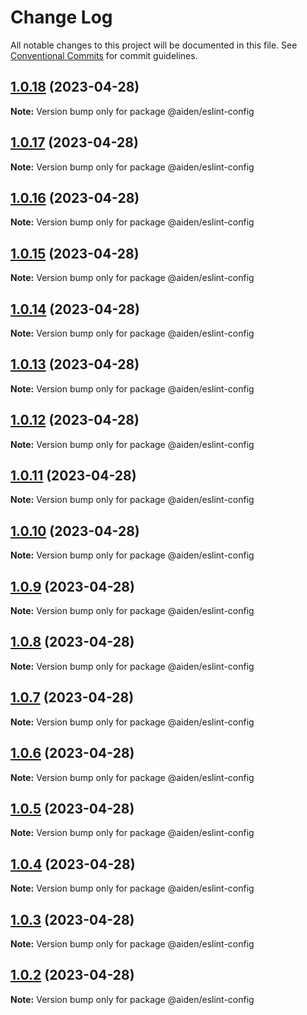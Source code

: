 # Change Log

All notable changes to this project will be documented in this file.
See [Conventional Commits](https://conventionalcommits.org) for commit guidelines.

## [1.0.18](https://github.com/sangwonkimm/config-kit/compare/@aiden/eslint-config@1.0.17...@aiden/eslint-config@1.0.18) (2023-04-28)

**Note:** Version bump only for package @aiden/eslint-config

## [1.0.17](https://github.com/sangwonkimm/config-kit/compare/@aiden/eslint-config@1.0.16...@aiden/eslint-config@1.0.17) (2023-04-28)

**Note:** Version bump only for package @aiden/eslint-config

## [1.0.16](https://github.com/sangwonkimm/config-kit/compare/@aiden/eslint-config@1.0.15...@aiden/eslint-config@1.0.16) (2023-04-28)

**Note:** Version bump only for package @aiden/eslint-config

## [1.0.15](https://github.com/sangwonkimm/config-kit/compare/@aiden/eslint-config@1.0.14...@aiden/eslint-config@1.0.15) (2023-04-28)

**Note:** Version bump only for package @aiden/eslint-config

## [1.0.14](https://github.com/sangwonkimm/config-kit/compare/@aiden/eslint-config@1.0.13...@aiden/eslint-config@1.0.14) (2023-04-28)

**Note:** Version bump only for package @aiden/eslint-config

## [1.0.13](https://github.com/sangwonkimm/config-kit/compare/@aiden/eslint-config@1.0.12...@aiden/eslint-config@1.0.13) (2023-04-28)

**Note:** Version bump only for package @aiden/eslint-config

## [1.0.12](https://github.com/sangwonkimm/config-kit/compare/@aiden/eslint-config@1.0.11...@aiden/eslint-config@1.0.12) (2023-04-28)

**Note:** Version bump only for package @aiden/eslint-config

## [1.0.11](https://github.com/sangwonkimm/config-kit/compare/@aiden/eslint-config@1.0.10...@aiden/eslint-config@1.0.11) (2023-04-28)

**Note:** Version bump only for package @aiden/eslint-config

## [1.0.10](https://github.com/sangwonkimm/config-kit/compare/@aiden/eslint-config@1.0.9...@aiden/eslint-config@1.0.10) (2023-04-28)

**Note:** Version bump only for package @aiden/eslint-config

## [1.0.9](https://github.com/sangwonkimm/config-kit/compare/@aiden/eslint-config@1.0.8...@aiden/eslint-config@1.0.9) (2023-04-28)

**Note:** Version bump only for package @aiden/eslint-config

## [1.0.8](https://github.com/sangwonkimm/config-kit/compare/@aiden/eslint-config@1.0.7...@aiden/eslint-config@1.0.8) (2023-04-28)

**Note:** Version bump only for package @aiden/eslint-config

## [1.0.7](https://github.com/sangwonkimm/config-kit/compare/@aiden/eslint-config@1.0.6...@aiden/eslint-config@1.0.7) (2023-04-28)

**Note:** Version bump only for package @aiden/eslint-config

## [1.0.6](https://github.com/sangwonkimm/config-kit/compare/@aiden/eslint-config@1.0.5...@aiden/eslint-config@1.0.6) (2023-04-28)

**Note:** Version bump only for package @aiden/eslint-config

## [1.0.5](https://github.com/sangwonkimm/config-kit/compare/@aiden/eslint-config@1.0.4...@aiden/eslint-config@1.0.5) (2023-04-28)

**Note:** Version bump only for package @aiden/eslint-config

## [1.0.4](https://github.com/sangwonkimm/config-kit/compare/@aiden/eslint-config@1.0.3...@aiden/eslint-config@1.0.4) (2023-04-28)

**Note:** Version bump only for package @aiden/eslint-config

## [1.0.3](https://github.com/sangwonkimm/config-kit/compare/@aiden/eslint-config@1.0.2...@aiden/eslint-config@1.0.3) (2023-04-28)

**Note:** Version bump only for package @aiden/eslint-config

## [1.0.2](https://github.com/sangwonkimm/config-kit/compare/@aiden/eslint-config@1.0.1...@aiden/eslint-config@1.0.2) (2023-04-28)

**Note:** Version bump only for package @aiden/eslint-config
